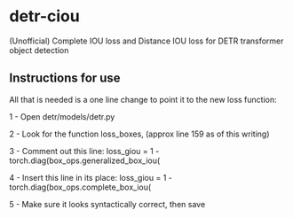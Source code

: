 # detr-ciou
(Unofficial) Complete IOU loss and Distance IOU loss for DETR transformer object detection


## Instructions for use
All that is needed is a one line change to point it to the new loss function:

1 - Open detr/models/detr.py

2 - Look for the function loss_boxes, (approx line 159 as of this writing)

3 - Comment out this line:          loss_giou = 1 - torch.diag(box_ops.generalized_box_iou(

4 - Insert this line in its place:  loss_giou = 1 - torch.diag(box_ops.complete_box_iou(

5 - Make sure it looks syntactically correct, then save

